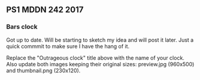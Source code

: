 ## PS1 MDDN 242 2017

### Bars clock

Got up to date. Will be starting to sketch my idea and will post it later. Just a quick commmit to make sure I have the hang of it.

Replace the "Outrageous clock" title above with the name of
your clock. Also update both images keeping their original sizes:
preview.jpg (960x500) and thumbnail.png (230x120).